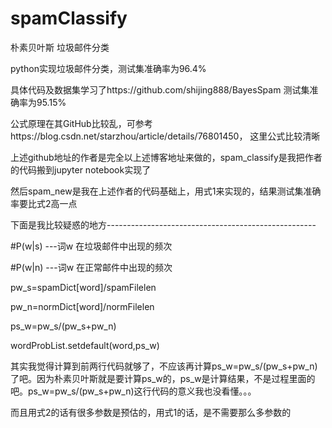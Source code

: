 # spamClassify
朴素贝叶斯  垃圾邮件分类

python实现垃圾邮件分类，测试集准确率为96.4%

具体代码及数据集学习了https://github.com/shijing888/BayesSpam 测试集准确率为95.15%

公式原理在其GitHub比较乱，可参考https://blog.csdn.net/starzhou/article/details/76801450， 这里公式比较清晰

上述github地址的作者是完全以上述博客地址来做的，spam_classify是我把作者的代码搬到jupyter notebook实现了

然后spam_new是我在上述作者的代码基础上，用式1来实现的，结果测试集准确率要比式2高一点

下面是我比较疑惑的地方----------------------------------------------------

#P(w|s) ---词w 在垃圾邮件中出现的频次

#P(w|n) ---词w 在正常邮件中出现的频次

pw_s=spamDict[word]/spamFilelen

pw_n=normDict[word]/normFilelen

ps_w=pw_s/(pw_s+pw_n) 

wordProbList.setdefault(word,ps_w)

其实我觉得计算到前两行代码就够了，不应该再计算ps_w=pw_s/(pw_s+pw_n)了吧。因为朴素贝叶斯就是要计算ps_w的，ps_w是计算结果，不是过程里面的吧。ps_w=pw_s/(pw_s+pw_n)这行代码的意义我也没看懂。。。

而且用式2的话有很多参数是预估的，用式1的话，是不需要那么多参数的
